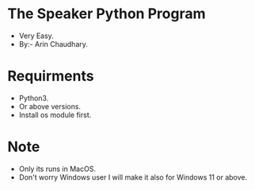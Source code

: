 # The Speaker Python Program
- Very Easy.
- By:- Arin Chaudhary.
# Requirments
- Python3.
- Or above versions.
- Install os module first.
# Note
- Only its runs in MacOS.
- Don't worry Windows user I will make it also for Windows 11 or above.